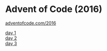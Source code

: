 # Advent of Code (2016)

[adventofcode.com/2016](https://adventofcode.com/2016)

[day 1](day01/README.md)\
[day 2](day02/README.md)\
[day 3](day03/README.md)